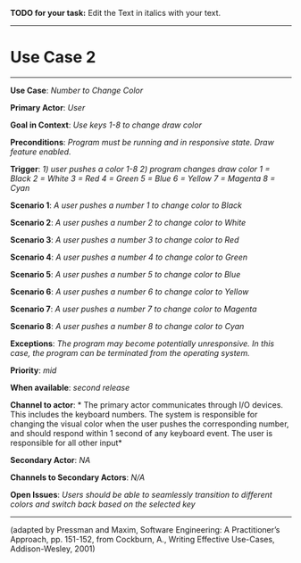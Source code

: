 **TODO for your task:** Edit the Text in italics with your text.

<hr>

# Use Case 2

<hr>

**Use Case**: *Number to Change Color*

**Primary Actor**: *User*

**Goal in Context**: *Use keys 1-8 to change draw color*

**Preconditions**: *Program must be running and in responsive state. Draw feature enabled.*

**Trigger**: *1) user pushes a color 1-8 2) program changes draw color 
1 = Black
2 = White
3 = Red
4 = Green
5 = Blue
6 = Yellow
7 = Magenta
8 = Cyan*
  
**Scenario 1**: *A user pushes a number 1 to change color to Black*

**Scenario 2**: *A user pushes a number 2 to change color to White*

**Scenario 3**: *A user pushes a number 3 to change color to Red*

**Scenario 4**: *A user pushes a number 4 to change color to Green*

**Scenario 5**: *A user pushes a number 5 to change color to Blue*

**Scenario 6**: *A user pushes a number 6 to change color to Yellow*

**Scenario 7**: *A user pushes a number 7 to change color to Magenta*

**Scenario 8**: *A user pushes a number 8 to change color to Cyan*
 
**Exceptions**: *The program may become potentially unresponsive. In this case, the program can be terminated from the operating system.*

**Priority**: *mid*

**When available**: *second release*

**Channel to actor**: * The primary actor communicates through I/O devices. This includes the keyboard numbers. The system is responsible for changing the visual color when the user pushes the corresponding number, and should respond within 1 second of any keyboard event. The user is responsible for all other input*

**Secondary Actor**: *NA*

**Channels to Secondary Actors**: *N/A*

**Open Issues**: *Users should be able to seamlessly transition to different colors and switch back based on the selected key*

<hr>



(adapted by Pressman and Maxim, Software Engineering: A Practitioner’s Approach, pp. 151-152, from Cockburn,
A., Writing Effective Use-Cases, Addison-Wesley, 2001)
